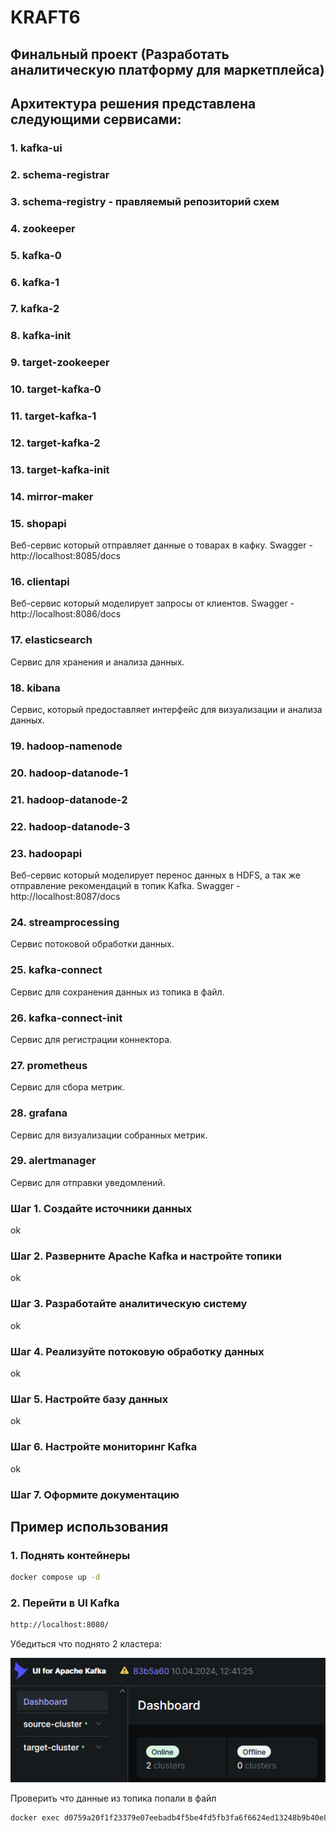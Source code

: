 # KRAFT6
## Финальный проект (Разработать аналитическую платформу для маркетплейса)

## Архитектура решения представлена следующими сервисами:
### 1. kafka-ui
### 2. schema-registrar
### 3. schema-registry - правляемый репозиторий схем
### 4. zookeeper
### 5. kafka-0
### 6. kafka-1
### 7. kafka-2
### 8. kafka-init
### 9. target-zookeeper
### 10. target-kafka-0
### 11. target-kafka-1
### 12. target-kafka-2
### 13. target-kafka-init
### 14. mirror-maker

### 15. shopapi
Веб-сервис который отправляет данные о товарах в кафку.
Swagger - http://localhost:8085/docs

### 16. clientapi
Веб-сервис который моделирует запросы от клиентов.
Swagger - http://localhost:8086/docs

### 17. elasticsearch
Сервис для хранения и анализа данных.

### 18. kibana
Сервис, который предоставляет интерфейс для визуализации и анализа данных.

### 19. hadoop-namenode

### 20. hadoop-datanode-1

### 21. hadoop-datanode-2

### 22. hadoop-datanode-3

### 23. hadoopapi
Веб-сервис который моделирует перенос данных в HDFS, а так же отправление рекомендаций в топик Kafka.
Swagger - http://localhost:8087/docs

### 24. streamprocessing
Сервис потоковой обработки данных.

### 25. kafka-connect
Сервис для сохранения данных из топика в файл.

### 26. kafka-connect-init
Сервис для регистрации коннектора.

### 27. prometheus
Сервис для сбора метрик.

### 28. grafana
Сервис для визуализации собранных метрик.

### 29. alertmanager
Сервис для отправки уведомлений.

### Шаг 1. Создайте источники данных
ok

### Шаг 2. Разверните Apache Kafka и настройте топики
ok

### Шаг 3. Разработайте аналитическую систему
ok

### Шаг 4. Реализуйте потоковую обработку данных
ok

### Шаг 5. Настройте базу данных
ok

### Шаг 6. Настройте мониторинг Kafka
ok

### Шаг 7. Оформите документацию


## Пример использования

### 1. Поднять контейнеры

```bash
docker compose up -d
```

### 2. Перейти в UI Kafka

```bash
http://localhost:8080/
```
Убедиться что поднято 2 кластера:

![alt text](resources/two_clusters.png)


Проверить что данные из топика попали в файл
```bash
docker exec d0759a20f1f23379e07eebadb4f5be4fd5fb3fa6f6624ed13248b9b40e81d3fe cat /home/appuser/products.out
```